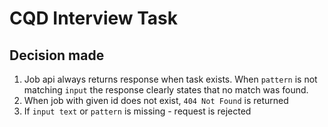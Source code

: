 # CQD Interview Task


## Decision made
1. Job api always returns response when task exists. When `pattern` is not matching `input` the response clearly states that no match was found.
2. When job with given id does not exist, `404 Not Found` is returned
3. If `input text` or `pattern` is missing - request is rejected
